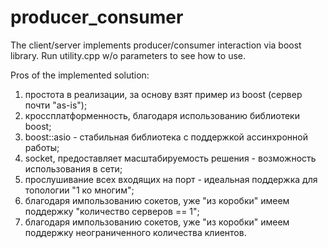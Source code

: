 # producer_consumer
The client/server implements producer/consumer interaction via boost library.
Run utility.cpp w/o parameters to see how to use.

Pros of the implemented solution:
1) простота в реализации, за основу взят пример из boost (сервер почти "as-is");
2) кроссплатформенность, благодаря использованию библиотеки boost;
3) boost::asio - стабильная библиотека c поддержкой ассинхронной работы;
4) socket, предоставляет масштабируемость решения - возможность использования в сети;
5) прослушивание всех входящих на порт - идеальная поддержка для топологии "1 ко многим";
6) благодаря импользованию сокетов, уже "из коробки" имеем поддержку "количество серверов == 1";
7) благодаря импользованию сокетов, уже "из коробки" имеем поддержку неограниченного количества клиентов.
